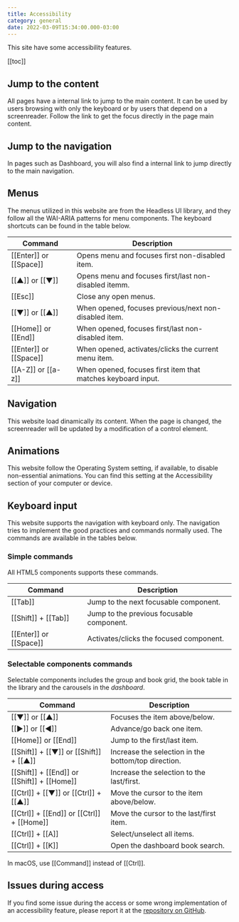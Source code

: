 ```yaml
---
title: Accessibility
category: general
date: 2022-03-09T15:34:00.000-03:00
---
```


This site have some accessibility features.

[[toc]]

## Jump to the content

All pages have a internal link to jump to the main content.
It can be used by users browsing with only the keyboard
or by users that depend on a screenreader. Follow the link
to get the focus directly in the page main content.

## Jump to the navigation

In pages such as Dashboard, you will also find a internal
link to jump directly to the main navigation.

## Menus

The menus utilized in this website are from the Headless UI library,
and they follow all the WAI-ARIA patterns for menu components.
The keyboard shortcuts can be found in the table below.

| Command                 | Description                                                  |
| ----------------------- | ------------------------------------------------------------ |
| [[Enter]] or [[Space]]  | Opens menu and focuses first non-disabled item.              |
| [[▲]] or [[▼]]          | Opens menu and focuses first/last non-disabled itemm.        |
| [[Esc]]                 | Close any open menus.                                        |
| [[▼]] or [[▲]]          | When opened, focuses previous/next non-disabled item.        |
| [[Home]] or [[End]]     | When opened, focuses first/last non-disabled item.           |
| [[Enter]] or [[Space]]  | When opened, activates/clicks the current menu item.         |
| [[A-Z]] or [[a-z]]      | When opened, focuses first item that matches keyboard input. |

## Navigation

This website load dinamically its content. When the page is
changed, the screenreader will be updated by a modification
of a control element.

## Animations

This website follow the Operating System setting, if available,
to disable non-essential animations. You can find this setting
at the Accessibility section of your computer or device.

## Keyboard input

This website supports the navigation with keyboard only. The navigation
tries to implement the good practices and commands normally used.
The commands are available in the tables below.

### Simple commands

All HTML5 components supports these commands.

| Command                 | Description                               |
| ----------------------- | ----------------------------------------- |
| [[Tab]]                 | Jump to the next focusable component.     |
| [[Shift]] + [[Tab]]     | Jump to the previous focusable component. |
| [[Enter]] or [[Space]]  | Activates/clicks the focused component.   |

### Selectable components commands

Selectable components includes the group and book grid, the book table
in the library and the carousels in the *dashboard*.

| Command                                     | Description                                         |
| ------------------------------------------- | --------------------------------------------------- |
| [[▼]] or [[▲]]                              | Focuses the item above/below.                       |
| [[►]] or [[◄]]                              | Advance/go back one item.                           |
| [[Home]] or [[End]]                         | Jump to the first/last item.                        |
| [[Shift]] + [[▼]] or [[Shift]] + [[▲]]      | Increase the selection in the bottom/top direction. |
| [[Shift]] + [[End]] or [[Shift]] + [[Home]] | Increase the selection to the last/first.           |
| [[Ctrl]] + [[▼]] or [[Ctrl]] + [[▲]]        | Move the cursor to the item above/below.            |
| [[Ctrl]] + [[End]] or [[Ctrl]] + [[Home]]   | Move the cursor to the last/first item.             |
| [[Ctrl]] + [[A]]                            | Select/unselect all items.                          |
| [[Ctrl]] + [[K]]                            | Open the dashboard book search.                     |

In macOS, use [[Command]] instead of [[Ctrl]].

## Issues during access

If you find some issue during the access or some wrong implementation
of an accessibility feature, please report it at the [repository
on GitHub].

[repository on GitHub]: https://github.com/alessandrojean/toshokan/issues/new/choose
